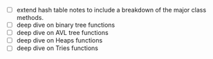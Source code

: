 - [ ] extend hash table notes to include a breakdown of the major class methods.
- [ ]  deep dive on binary tree functions
- [ ]  deep dive on AVL tree functions
- [ ]  deep dive on Heaps functions
- [ ]  deep dive on Tries functions